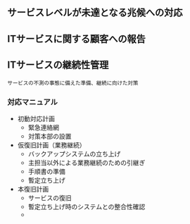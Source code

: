 ## サービスレベルが未達となる兆候への対応

## ITサービスに関する顧客への報告

## ITサービスの継続性管理
    サービスの不測の事態に備えた準備、継続に向けた対策
### 対応マニュアル
* 初動対応計画
    + 緊急連絡網
    + 対策本部の設置
* 仮復旧計画（業務継続）
    + バックアップシステムの立ち上げ
    + 主担当以外による業務継続のための引継ぎ
    + 手順書の準備
    + 暫定立ち上げ
* 本復旧計画
    + サービスの復旧
    + 暫定立ち上げ時のシステムとの整合性確認
    + 